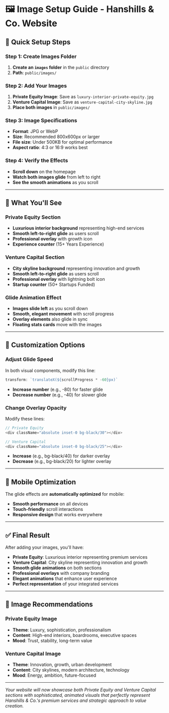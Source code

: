 # 🖼️ Image Setup Guide - Hanshills & Co. Website

## 🎯 **Quick Setup Steps**

### **Step 1: Create Images Folder**
1. **Create an `images` folder** in the `public` directory
2. **Path**: `public/images/`

### **Step 2: Add Your Images**
1. **Private Equity Image**: Save as `luxury-interior-private-equity.jpg`
2. **Venture Capital Image**: Save as `venture-capital-city-skyline.jpg`
3. **Place both images** in `public/images/`

### **Step 3: Image Specifications**
- **Format**: JPG or WebP
- **Size**: Recommended 800x600px or larger
- **File size**: Under 500KB for optimal performance
- **Aspect ratio**: 4:3 or 16:9 works best

### **Step 4: Verify the Effects**
- **Scroll down** on the homepage
- **Watch both images glide** from left to right
- **See the smooth animations** as you scroll

---

## 🌟 **What You'll See**

### **Private Equity Section**
- **Luxurious interior background** representing high-end services
- **Smooth left-to-right glide** as users scroll
- **Professional overlay** with growth icon
- **Experience counter** (15+ Years Experience)

### **Venture Capital Section**
- **City skyline background** representing innovation and growth
- **Smooth left-to-right glide** as users scroll
- **Professional overlay** with lightning bolt icon
- **Startup counter** (50+ Startups Funded)

### **Glide Animation Effect**
- **Images slide left** as you scroll down
- **Smooth, elegant movement** with scroll progress
- **Overlay elements** also glide in sync
- **Floating stats cards** move with the images

---

## 🔧 **Customization Options**

### **Adjust Glide Speed**
In both visual components, modify this line:
```javascript
transform: `translateX(${scrollProgress * -60}px)`
```
- **Increase number** (e.g., -80) for faster glide
- **Decrease number** (e.g., -40) for slower glide

### **Change Overlay Opacity**
Modify these lines:
```javascript
// Private Equity
<div className="absolute inset-0 bg-black/30"></div>

// Venture Capital  
<div className="absolute inset-0 bg-black/25"></div>
```
- **Increase** (e.g., bg-black/40) for darker overlay
- **Decrease** (e.g., bg-black/20) for lighter overlay

---

## 📱 **Mobile Optimization**

The glide effects are **automatically optimized** for mobile:
- **Smooth performance** on all devices
- **Touch-friendly** scroll interactions
- **Responsive design** that works everywhere

---

## ✅ **Final Result**

After adding your images, you'll have:
- **Private Equity**: Luxurious interior representing premium services
- **Venture Capital**: City skyline representing innovation and growth
- **Smooth glide animations** on both sections
- **Professional overlays** with company branding
- **Elegant animations** that enhance user experience
- **Perfect representation** of your integrated services

---

## 🎨 **Image Recommendations**

### **Private Equity Image**
- **Theme**: Luxury, sophistication, professionalism
- **Content**: High-end interiors, boardrooms, executive spaces
- **Mood**: Trust, stability, long-term value

### **Venture Capital Image**
- **Theme**: Innovation, growth, urban development
- **Content**: City skylines, modern architecture, technology
- **Mood**: Energy, ambition, future-focused

---

*Your website will now showcase both Private Equity and Venture Capital sections with sophisticated, animated visuals that perfectly represent Hanshills & Co.'s premium services and strategic approach to value creation.*

